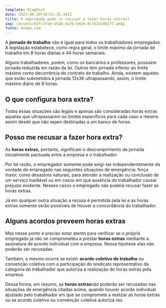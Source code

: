 ```yaml
---
template: BlogPost
date: 2022-09-20T18:51:15.345Z
title: O empregado pode se recusar a fazer horas extras?
img: /assets/6dfc37a0-b5ab-4a7b-b454-0c751b590377.webp
fonte: exame.com
---
```

A **jornada de trabalho** não é igual para todos os trabalhadores empregados. A legislação estabelece, como regra geral, o limite máximo da jornada de trabalha em 8 horas diárias e 44 horas semanais.

Alguns trabalhadores, porém, como os bancários e professores, possuem jornada reduzida em razão da lei. Outros têm jornada inferior ao limite máximo como decorrência do contrato de trabalho. Ainda, existem aqueles que estão submetidos à jornada 12x36 ultrapassando, assim, o limite máximo diário de 8 horas.

## O que configura hora extra?

Todas essas situações são legais e apenas são consideradas horas extras aquelas que ultrapassarem os limites específicos para cada caso e mesmo assim desde que não sejam destinadas a um banco de horas.

## Posso me recusar a fazer hora extra?

As **horas extras,** portanto, significam o descumprimento da jornada inicialmente pactuada entre a empresa e o trabalhador.

Por tal razão, o empregador somente pode exigi-las independentemente da vontade do empregado nas seguintes situações de emergência: força maior, como desastres naturais, para atender a realização ou conclusão de um serviço inadiável ou em casos em que ausência do trabalhador causar prejuízo evidente. Nesses casos o empregado não poderá recusar fazer as horas extras.

Já em qualquer outra situação a recusa é permitida pela lei e as horas extras somente serão possíveis de houver a concordância do trabalhador.

## Alguns acordos preveem horas extras

Mas nesse ponto é preciso estar atento para verificar se o próprio empregado já não se comprometeu a prestar **horas extras** mediante a assinatura de acordo individual com a empresa. Nessa hipótese elas não poderão ser recusadas.

Também, o mesmo ocorre se existir **acordo coletivo de trabalho** ou convenção coletiva com a participação do sindicato representativo da categoria do trabalhador que autoriza a realização de horas extras pela empresa.

Dessa forma, em resumo, as **horas extras**não poderão ser recusadas nas situações de emergência citadas acima, quando houver acordo individual ajustado pelo trabalhador em que se compromete a realizar as horas extras ou se acordo coletivo ou convenção coletiva autorizá-las.